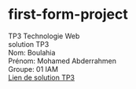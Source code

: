 # first-form-project  
TP3 Technologie Web  
solution TP3  
Nom: Boulahia  
Prénom: Mohamed Abderrahmen  
Groupe: 01 IAM  
<a href="https://mohamed-bo.github.io/first-form-project/formulaire.html" target="_blank">Lien de solution TP3</a>  
